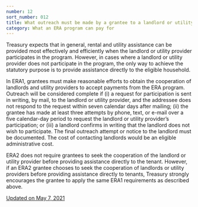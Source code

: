 ```yaml
---
number: 12
sort_number: 012
title: What outreach must be made by a grantee to a landlord or utility provider before determining that the landlord or utility provider will not accept direct payment from the grantee?
category: What an ERA program can pay for
---
```


Treasury expects that in general, rental and utility assistance can be provided most effectively and efficiently when the landlord or utility provider participates in the program.  However, in cases where a landlord or utility provider does not participate in the program, the only way to achieve the statutory purpose is to provide assistance directly to the eligible household.

In ERA1, grantees must make reasonable efforts to obtain the cooperation of landlords and utility providers to accept payments from the ERA program. Outreach will be considered complete if (i) a request for participation is sent in writing, by mail, to the landlord or utility provider, and the addressee does not respond to the request within seven calendar days after mailing; (ii) the grantee has made at least three attempts by phone, text, or e-mail over a five calendar-day period to request the landlord or utility provider’s participation; or (iii) a landlord confirms in writing that the landlord does not wish to participate. The final outreach attempt or notice to the landlord must be documented. The cost of contacting landlords would be an eligible administrative cost.

ERA2 does not require grantees to seek the cooperation of the landlord or utility provider before providing assistance directly to the tenant. However, if an ERA2 grantee chooses to seek the cooperation of landlords or utility providers before providing assistance directly to tenants, Treasury strongly encourages the grantee to apply the same ERA1 requirements as described above.

<a href="{{ site.baseurl }}/implementation-guidance/changes/" class="era-guidance__datestamp">Updated on May 7, 2021</a>